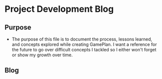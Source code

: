 # Project Development Blog

## Purpose

- The purpose of this file is to document the process, lessons learned, and concepts explored while creating GamePlan. I want a reference for the future to go over difficult concepts I tackled so I either won't forget or show my growth over time.

## Blog
